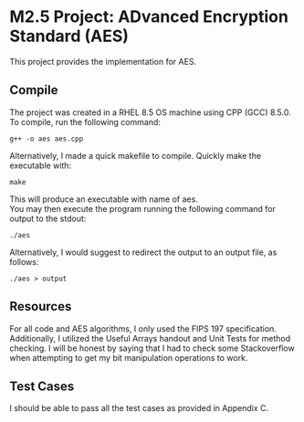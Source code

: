 # M2.5 Project: ADvanced Encryption Standard (AES)
This project provides the implementation for AES.

## Compile
The project was created in a RHEL 8.5 OS machine using CPP (GCC) 8.5.0.  
To compile, run the following command:

    g++ -o aes aes.cpp

Alternatively, I made a quick makefile to compile. Quickly make the executable with:

    make

This will produce an executable with name of aes.  
You may then execute the program running the following command for output to the stdout:

    ./aes

Alternatively, I would suggest to redirect the output to an output file, as follows:

    ./aes > output

## Resources

For all code and AES algorithms, I only used the FIPS 197 specification. Additionally, I utilized the Useful Arrays handout and Unit Tests for method checking. I will be honest by saying that I had to check some Stackoverflow when attempting to get my bit manipulation operations to work. 

## Test Cases

I should be able to pass all the test cases as provided in Appendix C. 

